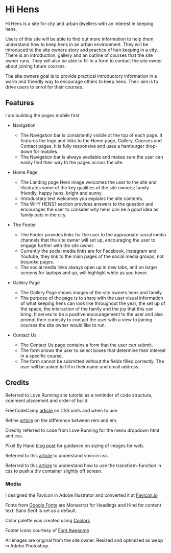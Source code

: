 # Hi Hens

Hi Hens is a site for city and urban dwellers with an interest in keeping hens.

Users of this site will be able to find out more information to help them understand how to keep hens in an urban environment. They will be introduced to the site owners story and practice of hen keeping in a city. There is an introduction, gallery and an outline of courses that the site owner runs. They will also be able to fill in a form to contact the site owner about joining future courses.

The site owners goal is to provide practical introductory information in a warm and friendly way to encourage others to keep hens. Their aim is to drive users to enrol for their courses.

## Features

I am building the pages mobile first

- Navigation

    - The Navigation bar is consistently visible at the top of each page. It features the logo and links to the Home page, Gallery, Courses and Contact pages. It is fully responsive and uses a hamburger drop-down for mobiles.
    - The Navigation bar is always available and makes sure the user can easily find their way to the pages across the site.

- Home Page

    - The Landing page Hero image welcomes the user to the site and illustrates some of the key qualities of the site owners; family friendly, happy hens, bright and sunny.
    - Introductary text welcomes you explains the site contents.
    - The WHY HENS? section provides answers to the question and encourages the user to consider why hens can be a good idea as family pets in the city.

- The Footer

    - The Footer provides links for the user to the appropriate social media channels that the site owner will set up, encouraging the user to engage further with the site owner.
    - Currently the social media links are for Facebook, Instagram and Youtube, they link to the main pages of the social media groups, not bespoke pages.
    - The social media links always open up in new tabs, and on larger screens for laptops and up, will highlight white as you hover.


- Gallery Page

    - The Gallery Page shows images of the site owners hens and family.
    - The purpose of the page is to share with the user visual information of what keeping hens can look like throughout the year, the set up of the space, the interaction of the family and the joy that this can bring. It serves to be a positive encouragement to the user and also prompt their curiosity to contact the user with a view to joining courses the site owner would like to run.

 - Contact Us

    - The Contact Us page contains a form that the user can submit.
    - The form allows the user to select boxes that determine their interest in a specific course.
    - The form cannot be submitted without the fields filled correctly. The user will be asked to fill in their name and email address. 

## Credits

Referred to Love Running site tutorial as a reminder of code structure, comment placement and order of build.

FreeCodeCamp [article](https://www.freecodecamp.org/news/css-units-when-to-use-each-one/#:~:text=By%20using%20rem%20units%2C%20you,This%20helps%20with%20accessibility.) on CSS units and when to use. 

Refine [article](https://refine.dev/blog/rem-vs-em/#introduction) on the difference between rem and em.

Directly referred to code from Love Running for the menu dropdown html and css.

Pixel By Hand [blog post](https://www.pixelbyhand.com/website-image-size-guidelines/)
 for guidance on sizing of images for web.

Referred to this [article](https://www.educative.io/answers/what-are-css-viewport-units) to understand vmin in css.

Referred to this [article](https://developer.mozilla.org/en-US/docs/Web/CSS/transform-function/translate) to understand how to use the transform-function in css to push a div container slightly off screen.


  
### Media

I designed the Favicon in Adobe Illustrator and converted it at [Favicon.io](https://favicon.io/)

Fonts from [Google Fonts](https://fonts.google.com/) are Monserrat for Headings and Hind for content text. Sans Serif is set as a default.

Color palette was created using [Coolors](https://coolors.co/)

Footer icons courtesy of [Font Awesome](https://fontawesome.com/)

All images are original from the site owner. Resized and optimized as webp in Adobe Photoshop.